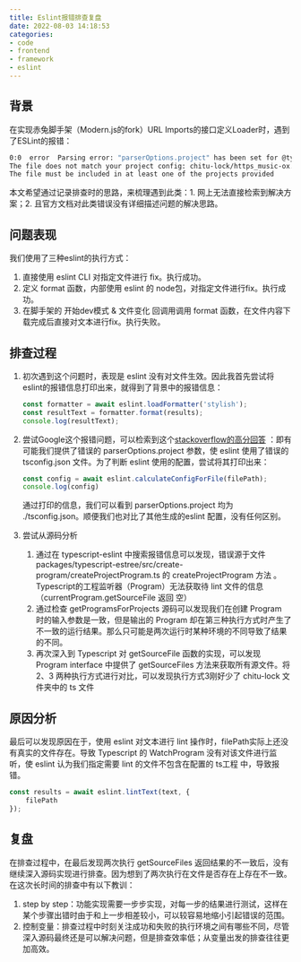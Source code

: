 ```yaml
---
title: Eslint报错排查复盘
date: 2022-08-03 14:18:53
categories:
- code
- frontend
- framework
- eslint
---
```

## 背景

在实现赤兔脚手架（Modern.js的fork）URL Imports的接口定义Loader时，遇到了ESLint的报错：

```bash
0:0  error  Parsing error: "parserOptions.project" has been set for @typescript-eslint/parser.
The file does not match your project config: chitu-lock/https_music-ox.hz.netease.com_/xxx/index.ts.
The file must be included in at least one of the projects provided
```

本文希望通过记录排查时的思路，来梳理遇到此类：1. 网上无法直接检索到解决方案；2. 且官方文档对此类错误没有详细描述问题的解决思路。

## 问题表现

我们使用了三种eslint的执行方式：

1. 直接使用 eslint CLI 对指定文件进行 fix。执行成功。
2. 定义 format 函数，内部使用 eslint 的 node包，对指定文件进行fix。执行成功。
3. 在脚手架的 开始dev模式 & 文件变化 回调用调用 format 函数，在文件内容下载完成后直接对文本进行fix。执行失败。

## 排查过程

1. 初次遇到这个问题时，表现是 eslint 没有对文件生效。因此我首先尝试将eslint的报错信息打印出来，就得到了背景中的报错信息：
    
    ```jsx
    const formatter = await eslint.loadFormatter('stylish');
    const resultText = formatter.format(results);
    console.log(resultText);
    ```
    
2. 尝试Google这个报错问题，可以检索到这个[stackoverflow的高分回答](https://stackoverflow.com/questions/58510287/parseroptions-project-has-been-set-for-typescript-eslint-parser) ：即有可能我们提供了错误的 parserOptions.project 参数，使 eslint 使用了错误的 tsconfig.json 文件。为了判断 eslint 使用的配置，尝试将其打印出来：
    
    ```jsx
    const config = await eslint.calculateConfigForFile(filePath);
    console.log(config)
    ```
    
    通过打印的信息，我们可以看到 parserOptions.project 均为 ./tsconfig.json。顺便我们也对比了其他生成的eslint 配置，没有任何区别。
    
3. 尝试从源码分析
    1. 通过在 typescript-eslint 中搜索报错信息可以发现，错误源于文件 packages/typescript-estree/src/create-program/createProjectProgram.ts 的 createProjectProgram 方法 。Typescript的工程监听器（Program）无法获取待 lint 文件的信息（currentProgram.getSourceFile 返回 空）
    2. 通过检查 getProgramsForProjects 源码可以发现我们在创建 Program 时的输入参数是一致，但是输出的 Program 却在第三种执行方式时产生了不一致的运行结果。那么只可能是两次运行时某种环境的不同导致了结果的不同。
    3. 再次深入到 Typescript 对 getSourceFile 函数的实现，可以发现 Program interface 中提供了 getSourceFiles 方法来获取所有源文件。将 2、3 两种执行方式进行对比，可以发现执行方式3刚好少了 chitu-lock 文件夹中的 ts 文件

## 原因分析

最后可以发现原因在于，使用 eslint 对文本进行 lint 操作时，filePath实际上还没有真实的文件存在。导致 Typescript 的 WatchProgram 没有对该文件进行监听，使 eslint 认为我们指定需要 lint 的文件不包含在配置的 ts工程 中，导致报错。

```jsx
const results = await eslint.lintText(text, {
    filePath
});
```

## 复盘

在排查过程中，在最后发现两次执行 getSourceFiles 返回结果的不一致后，没有继续深入源码实现进行排查。因为想到了两次执行在文件是否存在上存在不一致。在这次长时间的排查中有以下教训：

1. step by step：功能实现需要一步步实现，对每一步的结果进行测试，这样在某个步骤出错时由于和上一步相差较小，可以较容易地缩小引起错误的范围。
2. 控制变量：排查过程中时刻关注成功和失败的执行环境之间有哪些不同，尽管深入源码最终还是可以解决问题，但是排查效率低；从变量出发的排查往往更加高效。